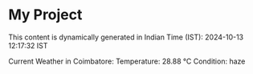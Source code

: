 # My Project

This content is dynamically generated in Indian Time (IST): 2024-10-13 12:17:32 IST


Current Weather in Coimbatore:
Temperature: 28.88 °C
Condition: haze
